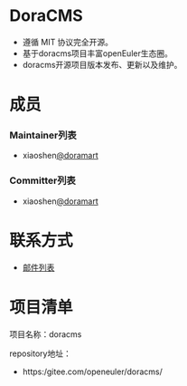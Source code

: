 # DoraCMS

- 遵循 MIT 协议完全开源。
- 基于doracms项目丰富openEuler生态圈。
- doracms开源项目版本发布、更新以及维护。

# 成员


### Maintainer列表

- xiaoshen[@doramart](#https://gitee.com/doramart)


### Committer列表

- xiaoshen[@doramart](#https://gitee.com/doramart)

# 联系方式

- [邮件列表](sig-doracms@openeuler.org)


# 项目清单

项目名称：doracms

repository地址：

- https:/gitee.com/openeuler/doracms/
